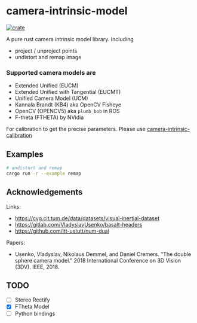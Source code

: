# camera-intrinsic-model
[![crate](https://img.shields.io/crates/v/camera-intrinsic-model.svg)](https://crates.io/crates/camera-intrinsic-model)

A pure rust camera intrinsic model library. Including
* project / unproject points
* undistort and remap image

### Supported camera models are
* Extended Unified (EUCM)
* Extended Unified with Tangential (EUCMT)
* Unified Camera Model (UCM)
* Kannala Brandt (KB4) aka OpenCV Fisheye
* OpenCV (OPENCV5) aka `plumb_bob` in ROS
* F-theta (FTHETA) by NVidia

For calibration to get the precise parameters. Please use [camera-intrinsic-calibration](https://github.com/powei-lin/camera-intrinsic-calibration-rs)

## Examples
```sh
# undistort and remap
cargo run -r --example remap
```

## Acknowledgements
Links:
* https://cvg.cit.tum.de/data/datasets/visual-inertial-dataset
* https://gitlab.com/VladyslavUsenko/basalt-headers
* https://github.com/itt-ustutt/num-dual

Papers:

* Usenko, Vladyslav, Nikolaus Demmel, and Daniel Cremers. "The double sphere camera model." 2018 International Conference on 3D Vision (3DV). IEEE, 2018.

## TODO
* [ ] Stereo Rectify
* [x] FTheta Model
* [ ] Python bindings